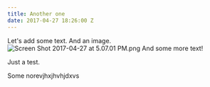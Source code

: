 ```yaml
---
title: Another one
date: 2017-04-27 18:26:00 Z
---
```


Let's add some text. And an image.
![Screen Shot 2017-04-27 at 5.07.01 PM.png](/uploads/Screen%20Shot%202017-04-27%20at%205.07.01%20PM.png)
And some more text!

Just a test.

Some norevjhxjhvhjdxvs